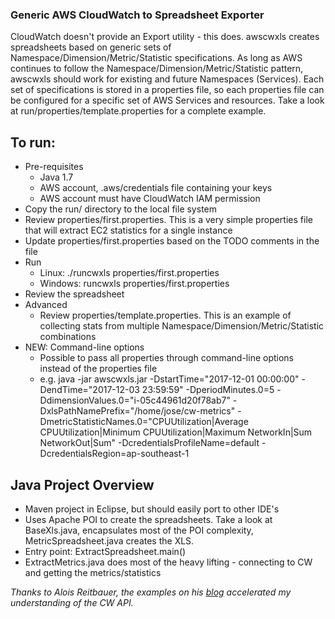 ### Generic AWS CloudWatch to Spreadsheet Exporter

CloudWatch doesn't provide an Export utility - this does.  awscwxls creates spreadsheets based on generic sets of Namespace/Dimension/Metric/Statistic specifications.
As long as AWS continues to follow the Namespace/Dimension/Metric/Statistic pattern, awscwxls should work for existing and future Namespaces (Services). Each set of specifications is stored in a properties file, so each properties file can be configured for a specific set of AWS Services and resources.  Take a look at run/properties/template.properties for a complete example.


## To run:

- Pre-requisites
	* Java 1.7
	* AWS account, .aws/credentials file containing your keys
	* AWS account must have CloudWatch IAM permission	 
- Copy the run/ directory to the local file system
- Review properties/first.properties.  This is a very simple properties file that will extract EC2 statistics for a single instance
- Update properties/first.properties based on the TODO comments in the file
- Run
	* Linux: 	./runcwxls properties/first.properties
	* Windows:	runcwxls properties/first.properties
- Review the spreadsheet
- Advanced
	* Review properties/template.properties.  This is an example of collecting stats from multiple Namespace/Dimension/Metric/Statistic combinations
- NEW: Command-line options
	* Possible to pass all properties through command-line options instead of the properties file	
	* e.g. java -jar awscwxls.jar -DstartTime="2017-12-01 00:00:00" -DendTime="2017-12-03 23:59:59" -DperiodMinutes.0=5 -DdimensionValues.0="i-05c44961d20f78ab7" -DxlsPathNamePrefix="/home/jose/cw-metrics" -DmetricStatisticNames.0="CPUUtilization|Average CPUUtilization|Minimum CPUUtilization|Maximum NetworkIn|Sum NetworkOut|Sum" -DcredentialsProfileName=default -DcredentialsRegion=ap-southeast-1

 
## Java Project Overview
 * Maven project in Eclipse, but should easily port to other IDE's
 * Uses Apache POI to create the spreadsheets.  Take a look at BaseXls.java, encapsulates most of the POI complexity, MetricSpreadsheet.java creates the XLS.
 * Entry point: ExtractSpreadsheet.main()
 * ExtractMetrics.java does most of the heavy lifting - connecting to CW and getting the metrics/statistics

 
*Thanks to Alois Reitbauer, the examples on his [blog](http://apmblog.compuware.com/2010/04/22/week-14-building-your-own-amazon-cloudwatch-monitor-in-5-steps/) accelerated my understanding of the CW API.* 
 

